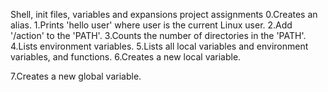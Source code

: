 Shell, init files, variables and expansions project assignments
0.Creates an alias.
1.Prints 'hello user' where user is the current Linux user.
2.Add '/action' to the 'PATH'.
3.Counts the number of directories in the 'PATH'.
4.Lists environment variables.
5.Lists all local variables and environment variables, and functions.
6.Creates a new local variable.

7.Creates a new global variable.
